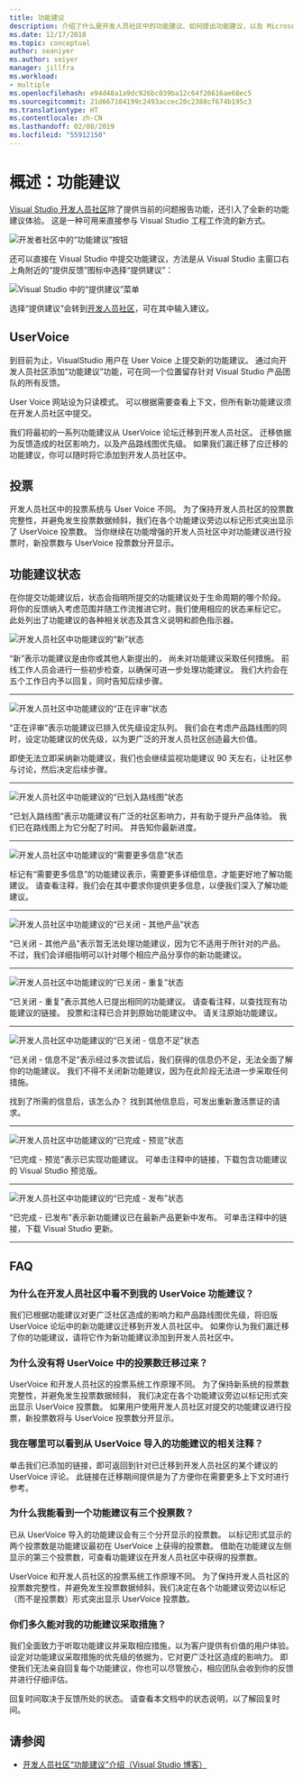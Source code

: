 ```yaml
---
title: 功能建议
description: 介绍了什么是开发人员社区中的功能建议、如何提出功能建议，以及 Microsoft 如何在 Visual Studio 路线图中采纳功能建议。
ms.date: 12/17/2018
ms.topic: conceptual
author: seaniyer
ms.author: seiyer
manager: jillfra
ms.workload:
- multiple
ms.openlocfilehash: e94d48a1a9dc926bc039ba12c64f26616ae68ec5
ms.sourcegitcommit: 21d667104199c2493accec20c2388cf674b195c3
ms.translationtype: HT
ms.contentlocale: zh-CN
ms.lasthandoff: 02/08/2019
ms.locfileid: "55912150"
---
```

# <a name="overview-suggest-a-feature"></a>概述：功能建议

[Visual Studio 开发人员社区](https://developercommunity.visualstudio.com)除了提供当前的问题报告功能，还引入了全新的功能建议体验。 这是一种可用来直接参与 Visual Studio 工程工作流的新方式。

![开发者社区中的“功能建议”按钮](media/suggest-a-feature/suggest-feature-button.png)

还可以直接在 Visual Studio 中提交功能建议，方法是从 Visual Studio 主窗口右上角附近的“提供反馈”图标中选择“提供建议”：

![Visual Studio 中的“提供建议”菜单](media/suggest-a-feature/provide-suggestion.png)

选择“提供建议”会转到[开发人员社区](https://developercommunity.visualstudio.com)，可在其中输入建议。

## <a name="user-voice"></a>UserVoice

到目前为止，VisualStudio 用户在 User Voice 上提交新的功能建议。 通过向开发人员社区添加“功能建议”功能，可在同一个位置留存针对 Visual Studio 产品团队的所有反馈。

User Voice 网站设为只读模式。 可以根据需要查看上下文，但所有新功能建议须在开发人员社区中提交。

我们将最初的一系列功能建议从 UserVoice 论坛迁移到开发人员社区。 迁移依据为反馈造成的社区影响力，以及产品路线图优先级。 如果我们漏迁移了应迁移的功能建议，你可以随时将它添加到开发人员社区中。

## <a name="votes"></a>投票

开发人员社区中的投票系统与 User Voice 不同。 为了保持开发人员社区的投票数完整性，并避免发生投票数据倾斜，我们在各个功能建议旁边以标记形式突出显示了 UserVoice 投票数。 当你继续在功能增强的开发人员社区中对功能建议进行投票时，新投票数与 UserVoice 投票数分开显示。

## <a name="suggestion-status"></a>功能建议状态

在你提交功能建议后，状态会指明所提交的功能建议处于生命周期的哪个阶段。 将你的反馈纳入考虑范围并随工作流推进它时，我们使用相应的状态来标记它。 此处列出了功能建议的各种相关状态及其含义说明和颜色指示器。

![开发人员社区中功能建议的“新”状态](../ide/media/SuggestStates/New.jpg)

“新”表示功能建议是由你或其他人新提出的， 尚未对功能建议采取任何措施。 前线工作人员会进行一些初步检查，以确保可进一步处理功能建议。 我们大约会在五个工作日内予以回复，同时告知后续步骤。

- - -

![开发人员社区中功能建议的“正在评审”状态](../ide/media/SuggestStates/UnderReview.jpg)

“正在评审”表示功能建议已排入优先级设定队列。 我们会在考虑产品路线图的同时，设定功能建议的优先级，以为更广泛的开发人员社区创造最大价值。

即使无法立即采纳新功能建议，我们也会继续监视功能建议 90 天左右，让社区参与讨论，然后决定后续步骤。

- - -

![开发人员社区中功能建议的“已划入路线图”状态](../ide/media/SuggestStates/OnRoadmap.jpg)

“已划入路线图”表示功能建议有广泛的社区影响力，并有助于提升产品体验。 我们已在路线图上为它分配了时间。 并告知你最新进度。

- - -

![开发人员社区中功能建议的“需要更多信息”状态](../ide/media/SuggestStates/NeedMoreInfo.jpg)

标记有“需要更多信息”的功能建议表示，需要更多详细信息，才能更好地了解功能建议。 请查看注释，我们会在其中要求你提供更多信息，以便我们深入了解功能建议。

- - -

![开发人员社区中功能建议的“已关闭 - 其他产品”状态](../ide/media/SuggestStates/ClosedOtherProduct.jpg)

“已关闭 - 其他产品”表示暂无法处理功能建议，因为它不适用于所针对的产品。 不过，我们会详细指明可以针对哪个相应产品分享你的新功能建议。

- - -

![开发人员社区中功能建议的“已关闭 - 重复”状态](../ide/media/SuggestStates/ClosedDuplicate.jpg)

“已关闭 - 重复”表示其他人已提出相同的功能建议。 请查看注释，以查找现有功能建议的链接。 投票和注释已合并到原始功能建议中。 请关注原始功能建议。

- - -

![开发人员社区中功能建议的“已关闭 - 信息不足”状态](../ide/media/SuggestStates/ClosedNotEnoughInfo.jpg)

“已关闭 - 信息不足”表示经过多次尝试后，我们获得的信息仍不足，无法全面了解你的功能建议。 我们不得不关闭新功能建议，因为在此阶段无法进一步采取任何措施。

找到了所需的信息后，该怎么办？ 找到其他信息后，可发出重新激活票证的请求。

- - -

![开发人员社区中功能建议的“已完成 - 预览”状态](../ide/media/SuggestStates/CompletedPreview.jpg)

“已完成 - 预览”表示已实现功能建议。 可单击注释中的链接，下载包含功能建议的 Visual Studio 预览版。

- - -

![开发人员社区中功能建议的“已完成 - 发布”状态](../ide/media/SuggestStates/CompletedRelease.jpg)

“已完成 - 已发布”表示新功能建议已在最新产品更新中发布。 可单击注释中的链接，下载 Visual Studio 更新。

- - -

## <a name="faq"></a>FAQ

### <a name="why-cant-i-see-my-user-voice-idea-in-developer-community"></a>为什么在开发人员社区中看不到我的 UserVoice 功能建议？

我们已根据功能建议对更广泛社区造成的影响力和产品路线图优先级，将旧版 UserVoice 论坛中的新功能建议迁移到开发人员社区中。 如果你认为我们漏迁移了你的功能建议，请将它作为新功能建议添加到开发人员社区中。

### <a name="why-have-the-votes-not-been-carried-over-from-user-voice"></a>为什么没有将 UserVoice 中的投票数迁移过来？

UserVoice 和开发人员社区的投票系统工作原理不同。 为了保持新系统的投票数完整性，并避免发生投票数据倾斜， 我们决定在各个功能建议旁边以标记形式突出显示 UserVoice 投票数。 如果用户使用开发人员社区对提交的功能建议进行投票，新投票数将与 UserVoice 投票数分开显示。

### <a name="where-can-i-see-comments-associated-with-the-suggestions-imported-from-user-voice"></a>我在哪里可以看到从 UserVoice 导入的功能建议的相关注释？

单击我们已添加的链接，即可返回到针对已迁移到开发人员社区的某个建议的 UserVoice 评论。 此链接在迁移期间提供是为了方便你在需要更多上下文时进行参考。

### <a name="why-can-i-see-three-vote-counts-for-a-suggestion"></a>为什么我能看到一个功能建议有三个投票数？

已从 UserVoice 导入的功能建议会有三个分开显示的投票数。 以标记形式显示的两个投票数是功能建议最初在 UserVoice 上获得的投票数。 借助在功能建议左侧显示的第三个投票数，可查看功能建议在开发人员社区中获得的投票数。

UserVoice 和开发人员社区的投票系统工作原理不同。 为了保持开发人员社区的投票数完整性，并避免发生投票数据倾斜，我们决定在各个功能建议旁边以标记（而不是投票数）形式突出显示 UserVoice 投票数。

### <a name="how-long-can-i-expect-actions-to-take"></a>你们多久能对我的功能建议采取措施？

我们全面致力于听取功能建议并采取相应措施，以为客户提供有价值的用户体验。 设定对功能建议采取措施的优先级的依据为，它对更广泛社区造成的影响力。 即使我们无法亲自回复每个功能建议，你也可以尽管放心，相应团队会收到你的反馈并进行仔细评估。

回复时间取决于反馈所处的状态。 请查看本文档中的状态说明，以了解回复时间。

## <a name="see-also"></a>请参阅

- [开发人员社区“功能建议”介绍（Visual Studio 博客）](https://blogs.msdn.microsoft.com/visualstudio/2018/10/09/introducing-suggest-a-feature-in-developer-community/?utm_source=vs_developer_news&utm_medium=referral)

